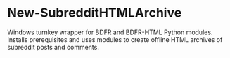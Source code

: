 # New-SubredditHTMLArchive
Windows turnkey wrapper for BDFR and BDFR-HTML Python modules. Installs prerequisites and uses modules to create offline HTML archives of subreddit posts and comments.
